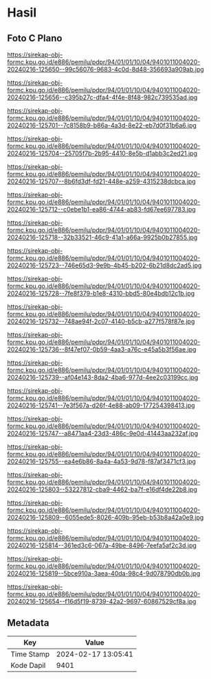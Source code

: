 # Hasil

## Foto C Plano

https://sirekap-obj-formc.kpu.go.id/e886/pemilu/pdpr/94/01/01/10/04/9401011004020-20240216-125650--99c56076-9683-4c0d-8d48-356693a909ab.jpg

https://sirekap-obj-formc.kpu.go.id/e886/pemilu/pdpr/94/01/01/10/04/9401011004020-20240216-125656--c395b27c-dfa4-4f4e-8f48-982c739535ad.jpg

https://sirekap-obj-formc.kpu.go.id/e886/pemilu/pdpr/94/01/01/10/04/9401011004020-20240216-125701--7c8158b9-b86a-4a3d-8e22-eb7d0f31b6a6.jpg

https://sirekap-obj-formc.kpu.go.id/e886/pemilu/pdpr/94/01/01/10/04/9401011004020-20240216-125704--25705f7b-2b95-4410-8e5b-d1abb3c2ed21.jpg

https://sirekap-obj-formc.kpu.go.id/e886/pemilu/pdpr/94/01/01/10/04/9401011004020-20240216-125707--8b6fd3df-fd21-448e-a259-4315238dcbca.jpg

https://sirekap-obj-formc.kpu.go.id/e886/pemilu/pdpr/94/01/01/10/04/9401011004020-20240216-125712--c0ebe1b1-ea86-4744-ab83-fd67ee697783.jpg

https://sirekap-obj-formc.kpu.go.id/e886/pemilu/pdpr/94/01/01/10/04/9401011004020-20240216-125718--32b33521-46c9-41a1-a66a-9925b0b27855.jpg

https://sirekap-obj-formc.kpu.go.id/e886/pemilu/pdpr/94/01/01/10/04/9401011004020-20240216-125723--746e65d3-9e9b-4b45-b202-6b21d8dc2ad5.jpg

https://sirekap-obj-formc.kpu.go.id/e886/pemilu/pdpr/94/01/01/10/04/9401011004020-20240216-125728--7fe8f379-b1e8-4310-bbd5-80e4bdb12c1b.jpg

https://sirekap-obj-formc.kpu.go.id/e886/pemilu/pdpr/94/01/01/10/04/9401011004020-20240216-125732--748ae94f-2c07-4140-b5cb-a277f578f87e.jpg

https://sirekap-obj-formc.kpu.go.id/e886/pemilu/pdpr/94/01/01/10/04/9401011004020-20240216-125736--8f47ef07-0b59-4aa3-a76c-e45a5b3f56ae.jpg

https://sirekap-obj-formc.kpu.go.id/e886/pemilu/pdpr/94/01/01/10/04/9401011004020-20240216-125739--af04e143-8da2-4ba6-977d-4ee2c03199cc.jpg

https://sirekap-obj-formc.kpu.go.id/e886/pemilu/pdpr/94/01/01/10/04/9401011004020-20240216-125741--7e3f567a-d26f-4e88-ab09-177254398413.jpg

https://sirekap-obj-formc.kpu.go.id/e886/pemilu/pdpr/94/01/01/10/04/9401011004020-20240216-125747--a8471aa4-23d3-486c-9e0d-41443aa232af.jpg

https://sirekap-obj-formc.kpu.go.id/e886/pemilu/pdpr/94/01/01/10/04/9401011004020-20240216-125755--ea4e6b86-8a4a-4a53-9d78-f87af3471cf3.jpg

https://sirekap-obj-formc.kpu.go.id/e886/pemilu/pdpr/94/01/01/10/04/9401011004020-20240216-125803--53227812-cba9-4462-ba7f-e16df4de22b8.jpg

https://sirekap-obj-formc.kpu.go.id/e886/pemilu/pdpr/94/01/01/10/04/9401011004020-20240216-125809--6055ede5-8026-409b-95eb-b53b8a42a0e9.jpg

https://sirekap-obj-formc.kpu.go.id/e886/pemilu/pdpr/94/01/01/10/04/9401011004020-20240216-125814--361ed3c6-067a-49be-8496-7eefa5af2c3d.jpg

https://sirekap-obj-formc.kpu.go.id/e886/pemilu/pdpr/94/01/01/10/04/9401011004020-20240216-125819--5bce910a-3aea-40da-98c4-9d078790db0b.jpg

https://sirekap-obj-formc.kpu.go.id/e886/pemilu/pdpr/94/01/01/10/04/9401011004020-20240216-125654--f16d5f19-8739-42a2-9697-60867529cf8a.jpg


## Metadata

| Key        | Value               |
| ---------- | ------------------- |
| Time Stamp | 2024-02-17 13:05:41 |
| Kode Dapil | 9401                |



